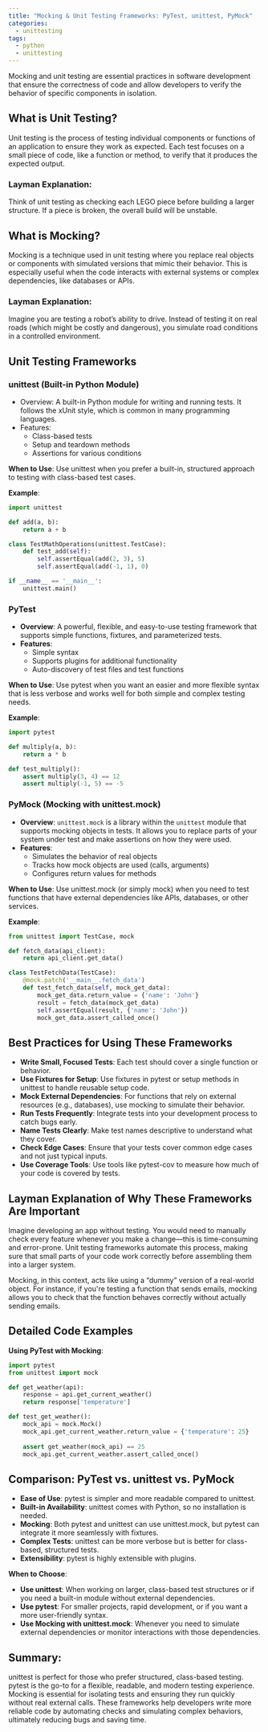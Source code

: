 ```yaml
---
title: "Mocking & Unit Testing Frameworks: PyTest, unittest, PyMock"
categories:
  - unittesting
tags:
  - python
  - unittesting
---
```


Mocking and unit testing are essential practices in software development that ensure the correctness of code and allow developers to verify the behavior of specific components in isolation.

## What is Unit Testing?
Unit testing is the process of testing individual components or functions of an application to ensure they work as expected. Each test focuses on a small piece of code, like a function or method, to verify that it produces the expected output.

### Layman Explanation:
Think of unit testing as checking each LEGO piece before building a larger structure. If a piece is broken, the overall build will be unstable.

## What is Mocking?
Mocking is a technique used in unit testing where you replace real objects or components with simulated versions that mimic their behavior. This is especially useful when the code interacts with external systems or complex dependencies, like databases or APIs.

### Layman Explanation:
Imagine you are testing a robot’s ability to drive. Instead of testing it on real roads (which might be costly and dangerous), you simulate road conditions in a controlled environment.

## Unit Testing Frameworks
### unittest (Built-in Python Module)
- Overview: A built-in Python module for writing and running tests. It follows the xUnit style, which is common in many programming languages.
- Features:
    - Class-based tests
    - Setup and teardown methods
    - Assertions for various conditions

**When to Use**: Use unittest when you prefer a built-in, structured approach to testing with class-based test cases.

**Example**:
```python
import unittest

def add(a, b):
    return a + b

class TestMathOperations(unittest.TestCase):
    def test_add(self):
        self.assertEqual(add(2, 3), 5)
        self.assertEqual(add(-1, 1), 0)

if __name__ == '__main__':
    unittest.main()
```

### PyTest
- **Overview**: A powerful, flexible, and easy-to-use testing framework that supports simple functions, fixtures, and parameterized tests.
- **Features**:
    - Simple syntax
    - Supports plugins for additional functionality
    - Auto-discovery of test files and test functions

**When to Use**: Use pytest when you want an easier and more flexible syntax that is less verbose and works well for both simple and complex testing needs.

**Example**:
```python
import pytest

def multiply(a, b):
    return a * b

def test_multiply():
    assert multiply(3, 4) == 12
    assert multiply(-1, 5) == -5
```

### PyMock (Mocking with unittest.mock)
- **Overview**: `unittest.mock` is a library within the `unittest` module that supports mocking objects in tests. It allows you to replace parts of your system under test and make assertions on how they were used.
- **Features**:
    - Simulates the behavior of real objects
    - Tracks how mock objects are used (calls, arguments)
    - Configures return values for methods

**When to Use**: Use unittest.mock (or simply mock) when you need to test functions that have external dependencies like APIs, databases, or other services.

**Example**:
```python
from unittest import TestCase, mock

def fetch_data(api_client):
    return api_client.get_data()

class TestFetchData(TestCase):
    @mock.patch('__main__.fetch_data')
    def test_fetch_data(self, mock_get_data):
        mock_get_data.return_value = {'name': 'John'}
        result = fetch_data(mock_get_data)
        self.assertEqual(result, {'name': 'John'})
        mock_get_data.assert_called_once()
```

## Best Practices for Using These Frameworks
- **Write Small, Focused Tests**: Each test should cover a single function or behavior.
- **Use Fixtures for Setup**: Use fixtures in pytest or setup methods in unittest to handle reusable setup code.
- **Mock External Dependencies**: For functions that rely on external resources (e.g., databases), use mocking to simulate their behavior.
- **Run Tests Frequently**: Integrate tests into your development process to catch bugs early.
- **Name Tests Clearly**: Make test names descriptive to understand what they cover.
- **Check Edge Cases**: Ensure that your tests cover common edge cases and not just typical inputs.
- **Use Coverage Tools**: Use tools like pytest-cov to measure how much of your code is covered by tests.

## Layman Explanation of Why These Frameworks Are Important
Imagine developing an app without testing. You would need to manually check every feature whenever you make a change—this is time-consuming and error-prone. Unit testing frameworks automate this process, making sure that small parts of your code work correctly before assembling them into a larger system.

Mocking, in this context, acts like using a “dummy” version of a real-world object. For instance, if you're testing a function that sends emails, mocking allows you to check that the function behaves correctly without actually sending emails.

## Detailed Code Examples
**Using PyTest with Mocking**:
```python
import pytest
from unittest import mock

def get_weather(api):
    response = api.get_current_weather()
    return response['temperature']

def test_get_weather():
    mock_api = mock.Mock()
    mock_api.get_current_weather.return_value = {'temperature': 25}
    
    assert get_weather(mock_api) == 25
    mock_api.get_current_weather.assert_called_once()
```

## Comparison: PyTest vs. unittest vs. PyMock
- **Ease of Use**: pytest is simpler and more readable compared to unittest.
- **Built-in Availability**: unittest comes with Python, so no installation is needed.
- **Mocking**: Both pytest and unittest can use unittest.mock, but pytest can integrate it more seamlessly with fixtures.
- **Complex Tests**: unittest can be more verbose but is better for class-based, structured tests.
- **Extensibility**: pytest is highly extensible with plugins.

**When to Choose**:

- **Use unittest**: When working on larger, class-based test structures or if you need a built-in module without external dependencies.
- **Use pytest**: For smaller projects, rapid development, or if you want a more user-friendly syntax.
- **Use Mocking with unittest.mock**: Whenever you need to simulate external dependencies or monitor interactions with those dependencies.

## Summary:
unittest is perfect for those who prefer structured, class-based testing.
pytest is the go-to for a flexible, readable, and modern testing experience.
Mocking is essential for isolating tests and ensuring they run quickly without real external calls.
These frameworks help developers write more reliable code by automating checks and simulating complex behaviors, ultimately reducing bugs and saving time.